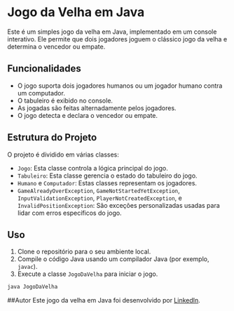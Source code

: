 # Jogo da Velha em Java

Este é um simples jogo da velha em Java, implementado em um console interativo. Ele permite que dois jogadores joguem o clássico jogo da velha e determina o vencedor ou empate.

## Funcionalidades

- O jogo suporta dois jogadores humanos ou um jogador humano contra um computador.
- O tabuleiro é exibido no console.
- As jogadas são feitas alternadamente pelos jogadores.
- O jogo detecta e declara o vencedor ou empate.

## Estrutura do Projeto

O projeto é dividido em várias classes:

- `Jogo`: Esta classe controla a lógica principal do jogo.
- `Tabuleiro`: Esta classe gerencia o estado do tabuleiro do jogo.
- `Humano` e `Computador`: Estas classes representam os jogadores.
- `GameAlreadyOverException`, `GameNotStartedYetException`, `InputValidationException`, `PlayerNotCreatedException`, e `InvalidPositionException`: São exceções personalizadas usadas para lidar com erros específicos do jogo.

## Uso

1. Clone o repositório para o seu ambiente local.
2. Compile o código Java usando um compilador Java (por exemplo, `javac`).
3. Execute a classe `JogoDaVelha` para iniciar o jogo.

```bash
java JogoDaVelha
```

##Autor
Este jogo da velha em Java foi desenvolvido por [LinkedIn](kedin.com/in/bruno-hoinacki-035134175/).